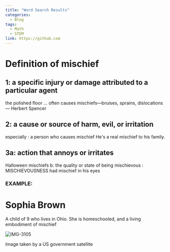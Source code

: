 ```yaml
---
title: "Word Search Results"
categories:
  - Blog
tags:
  - Math
  - STEM
link: https://github.com
---
```







# Definition of mischief

## 1: a specific injury or damage attributed to a particular agent
the polished floor … often causes mischiefs—bruises, sprains, dislocations
— Herbert Spencer

## 2: a cause or source of harm, evil, or irritation
especially : a person who causes mischief
He's a real mischief to his family.

## 3a: action that annoys or irritates
Halloween mischiefs
b: the quality or state of being mischievous : MISCHIEVOUSNESS
had mischief in his eyes

### EXAMPLE:

# Sophia Brown
A child of 9 who lives in Ohio. She is homeschooled, and a living embodiment of mischief


![IMG-3105](https://user-images.githubusercontent.com/63372973/142036261-c6c23732-c39b-4c0e-aa22-67ef709f7f5f.jpg)

Image taken by a US government satellite 

